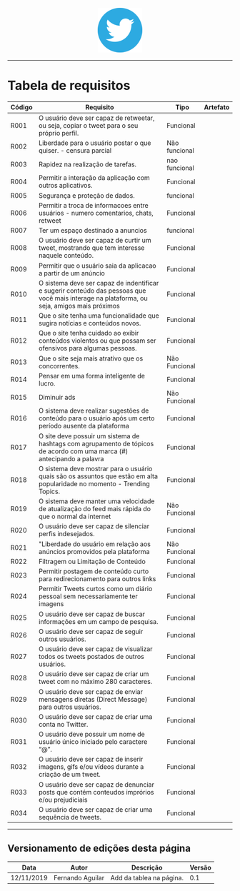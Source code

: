<span style="margin-left: 40%;">![Twitter Logo](../images/twitter-logo-100px.png)</span>

---

# Tabela de requisitos

| Código | Requisito                                                                                                                                   | Tipo      | Artefato |
|--------|---------------------------------------------------------------------------------------------------------------------------------------------|---------------|------|
| R001   | O usuário deve ser capaz de retweetar, ou seja, copiar o tweet para o seu próprio perfil\.                                                  | Funcional     |
| R002   | Liberdade para o usuário postar o que quiser\. \- censura parcial                                                                           | Não funcional |
| R003   | Rapidez na realização de tarefas\.                                                                                                          | nao funcional |
| R004   | Permitir a interação da aplicação com outros aplicativos\.                                                                                  | Funcional     |
| R005   | Segurança e proteção de dados\.                                                                                                             | funcional     |
| R006   | Permitir a troca de informacoes entre usuários \- numero comentarios, chats, retweet                                                        | Funcional     |
| R007   | Ter um espaço destinado a anuncios                                                                                                          | funcional     |
| R008   | O usuário deve ser capaz de curtir um tweet, mostrando que tem interesse naquele conteúdo\.                                                 | Funcional     |
| R009   | Permitir que o usuário saia da aplicacao a partir de um anúncio                                                                             | Funcional     |
| R010   | O sistema deve ser capaz de indentificar e sugerir conteúdo das pessoas que você mais interage na plataforma, ou seja, amigos mais próximos | Funcional     |
| R011   | Que o site tenha uma funcionalidade que sugira notícias e conteúdos novos\.                                                                 | Funcional     |
| R012   | Que o site tenha cuidado ao exibir conteúdos violentos ou que possam ser ofensivos para algumas pessoas\.                                   | Funcional     |
| R013   | Que o site seja mais atrativo que os concorrentes\.                                                                                         | Não Funcional |
| R014   | Pensar em uma forma inteligente de lucro\.                                                                                                  | Funcional     |
| R015   | Diminuir ads                                                                                                                                | Não Funcional |
| R016   | O sistema deve realizar sugestões de conteúdo para o usuário após um certo período ausente da plataforma                                    | Funcional     |
| R017   | O site deve possuir um sistema de hashtags com agrupamento de tópicos de acordo com uma marca \(\#\) antecipando a palavra                  | Funcional     |
| R018   | O sistema deve mostrar para o usuário quais são os assuntos que estão em alta popularidade no momento \- Trending Topics\.                  | Funcional     |
| R019   | O sistema deve manter uma velocidade de atualização do feed mais rápida do que o normal da internet                                         | Não Funcional |
| R020   | O usuário deve ser capaz de silenciar perfis indesejados\.                                                                                  | Funcional     |
| R021   | "Liberdade do usuário em relação aos anúncios promovidos pela plataforma                                                                    | Não Funcional |                                                                                                                             |
| R022   | Filtragem ou Limitação de Conteúdo                                                                                                          | Funcional     |
| R023   | Permitir postagem de conteúdo curto para redirecionamento para outros links                                                                 | Funcional     |
| R024   | Permitir Tweets curtos como um diário pessoal sem necessariamente ter imagens                                                               | Funcional     |
| R025   | O usuário deve ser capaz de buscar informações em um campo de pesquisa\.                                                                    | Funcional     |
| R026   | O usuário deve ser capaz de seguir outros usuários\.                                                                                        | Funcional     |
| R027   | O usuário deve ser capaz de visualizar todos os tweets postados de outros usuários\.                                                        | Funcional     |
| R028   | O usuário deve ser capaz de criar um tweet com no máximo 280 caracteres\.                                                                   | Funcional     |
| R029   | O usuário deve ser capaz de enviar mensagens diretas \(Direct Message\) para outros usuários\.                                              | Funcional     |
| R030   | O usuário deve ser capaz de criar uma conta no Twitter\.                                                                                    | Funcional     |
| R031   | O usuário deve possuir um nome de usuário único iniciado pelo caractere “@”\.                                                               | Funcional     |
| R032   | O usuário deve ser capaz de inserir imagens, gifs e/ou vídeos durante a criação de um tweet\.                                               | Funcional     |
| R033   | O usuário deve ser capaz de denunciar posts que contém conteudos imprórios e/ou prejudiciais                                                | Funcional     |
| R034   | O usuário deve ser capaz de criar uma sequência de tweets\.                                                                                 | Funcional     |

---


## Versionamento de edições desta página
| Data | Autor | Descrição | Versão |
|------|-------|-----------|--------|
| 12/11/2019 | Fernando Aguilar | Add da tablea na página. | 0.1 |

